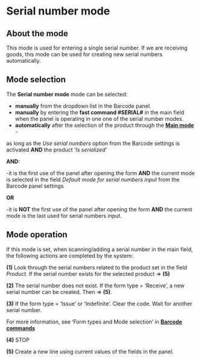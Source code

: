 # Serial number mode

## About the mode

This mode is used for entering a single serial number. If we are receiving goods, this mode can be used for creating new serial numbers automatically. 
 
## Mode selection
 
The **Serial number mode** mode can be selected:

- **manually** from the dropdown list in the Barcode panel.  
- **manually** by entering the **fast command #SERIAL#** in the main field when the panel is operating in one one of the serial number modes.
- **automatically** after the selection of the product through the **[Main mode](https://docs.erp.net/winclient/introduction/barcode-commands/barcode-modes/main-mode.html)** - 

as long as the _Use serial numbers_ option from the Barcode settings is activated **AND** the product ‘_Is serialized_’ 

**AND:**
 
-it is the first use of the panel after opening the form **AND** the current mode is selected in the field _Default mode for serial numbers input_ from the Barcode panel settings 

**OR**

-it is **NOT** the first use of the panel after opening the form **AND** the current mode is the last used for serial numbers input.
 
## Mode operation
 
 If this mode is set, when scanning/adding a serial number in the main field, the following actions are completed by the system:

**(1)** Look through the serial numbers related to the product set in the field _Product_. If the serial number exists for the selected product => **(5)**

**(2)** The serial number does not exist. If the form type = ‘Receive’, a new serial number can be created. Then => **(5)**.

**(3)** If the form type = ‘Issue’ or ‘Indefinite’. Clear the code. Wait for another serial number.

For more information, see ‘Form types and Mode selection’ in **[Barcode commands](https://docs.erp.net/winclient/introduction/barcode-commands/index.html)**

**(4)** STOP

**(5)** Create a new line using current values of the fields in the panel.

